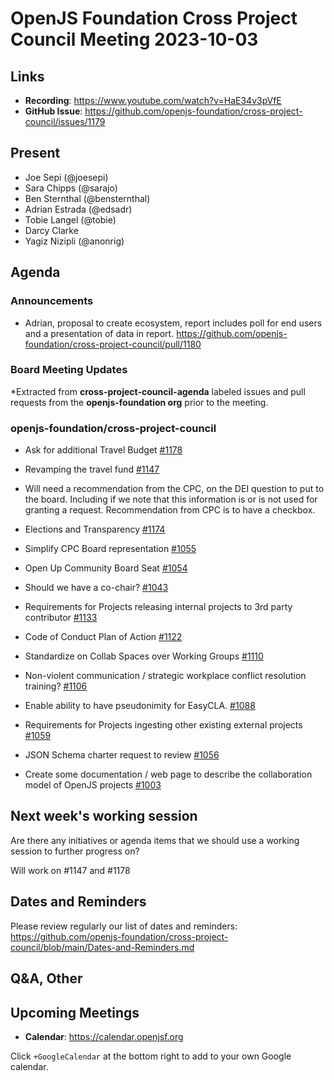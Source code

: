 # OpenJS Foundation Cross Project Council Meeting 2023-10-03

## Links

* **Recording**: https://www.youtube.com/watch?v=HaE34v3pVfE
* **GitHub Issue**: https://github.com/openjs-foundation/cross-project-council/issues/1179

## Present

* Joe Sepi (@joesepi)
* Sara Chipps (@sarajo)
* Ben Sternthal (@bensternthal)
* Adrian Estrada (@edsadr)
* Tobie Langel (@tobie)
* Darcy Clarke
* Yagiz Nizipli (@anonrig)

## Agenda

### Announcements

* Adrian, proposal to create ecosystem, report includes poll for end users and a presentation of data in report. 
https://github.com/openjs-foundation/cross-project-council/pull/1180

### Board Meeting Updates

*Extracted from **cross-project-council-agenda** labeled issues and pull requests from the **openjs-foundation org** prior to the meeting.

### openjs-foundation/cross-project-council

* Ask for additional Travel Budget [#1178](https://github.com/openjs-foundation/cross-project-council/issues/1178)

* Revamping the travel fund [#1147](https://github.com/openjs-foundation/cross-project-council/issues/1147)
* Will need a recommendation from the CPC, on the DEI question to put to the board. Including if we note that this information is or is not used for granting a request. Recommendation from CPC is to have a checkbox. 

* Elections and Transparency [#1174](https://github.com/openjs-foundation/cross-project-council/issues/1174)

* Simplify CPC Board representation [#1055](https://github.com/openjs-foundation/cross-project-council/pull/1055)

* Open Up Community Board Seat [#1054](https://github.com/openjs-foundation/cross-project-council/issues/1054)

* Should we have a co-chair? [#1043](https://github.com/openjs-foundation/cross-project-council/issues/1043)

* Requirements for Projects releasing internal projects to 3rd party contributor [#1133](https://github.com/openjs-foundation/cross-project-council/issues/1133)

* Code of Conduct Plan of Action [#1122](https://github.com/openjs-foundation/cross-project-council/issues/1122)

* Standardize on Collab Spaces over Working Groups [#1110](https://github.com/openjs-foundation/cross-project-council/issues/1110)

* Non-violent communication / strategic workplace conflict resolution training? [#1106](https://github.com/openjs-foundation/cross-project-council/issues/1106)

* Enable ability to have pseudonimity for EasyCLA. [#1088](https://github.com/openjs-foundation/cross-project-council/issues/1088)

* Requirements for Projects ingesting other existing external projects [#1059](https://github.com/openjs-foundation/cross-project-council/issues/1059)

* JSON Schema charter request to review [#1056](https://github.com/openjs-foundation/cross-project-council/issues/1056)

* Create some documentation / web page to describe the collaboration model of OpenJS projects [#1003](https://github.com/openjs-foundation/cross-project-council/issues/1003)

## Next week's working session

Are there any initiatives or agenda items that we should use a working session to further progress on?

Will work on #1147 and #1178

## Dates and Reminders

Please review regularly our list of dates and reminders:
https://github.com/openjs-foundation/cross-project-council/blob/main/Dates-and-Reminders.md

## Q&A, Other

## Upcoming Meetings

* **Calendar**: <https://calendar.openjsf.org>

Click `+GoogleCalendar` at the bottom right to add to your own Google calendar.
